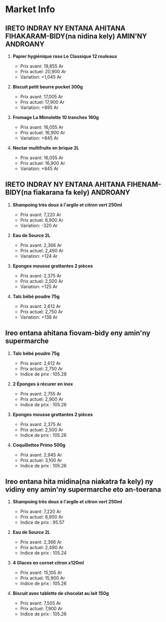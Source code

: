 # Market Info

## IRETO INDRAY NY ENTANA AHITANA FIHAKARAM-BIDY(na nidina kely) AMIN'NY ANDROANY

1. **Papier hygiénique rose Le Classique 12 rouleaux**
   - Prix avant: 19,855 Ar
   - Prix actuel: 20,900 Ar
   - Variation: +1,045 Ar

2. **Biscuit petit beurre pocket 300g**
   - Prix avant: 17,005 Ar
   - Prix actuel: 17,900 Ar
   - Variation: +895 Ar

3. **Fromage La Mimolette 10 tranches 160g**
   - Prix avant: 16,055 Ar
   - Prix actuel: 16,900 Ar
   - Variation: +845 Ar

4. **Nectar multifruits en brique 2L**
   - Prix avant: 16,055 Ar
   - Prix actuel: 16,900 Ar
   - Variation: +845 Ar

## IRETO INDRAY NY ENTANA AHITANA FIHENAM-BIDY(na fiakarana fa kely) ANDROANY

1. **Shampoing très doux à l'argile et citron vert 250ml**
   - Prix avant: 7,220 Ar
   - Prix actuel: 6,900 Ar
   - Variation: -320 Ar

2. **Eau de Source 2L**
   - Prix avant: 2,366 Ar
   - Prix actuel: 2,490 Ar
   - Variation: +124 Ar

3. **Eponges mousse grattantes 2 pièces**
   - Prix avant: 2,375 Ar
   - Prix actuel: 2,500 Ar
   - Variation: +125 Ar

4. **Talc bébé poudre 75g**
   - Prix avant: 2,612 Ar
   - Prix actuel: 2,750 Ar
   - Variation: +138 Ar

## Ireo entana ahitana fiovam-bidy eny amin'ny supermarche

1. **Talc bébé poudre 75g**
   - Prix avant: 2,612 Ar
   - Prix actuel: 2,750 Ar
   - Indice de prix : 105.28

2. **2 Éponges à récurer en inox**
   - Prix avant: 2,755 Ar
   - Prix actuel: 2,900 Ar
   - Indice de prix : 105.26

3. **Eponges mousse grattantes 2 pièces**
   - Prix avant: 2,375 Ar
   - Prix actuel: 2,500 Ar
   - Indice de prix : 105.26

4. **Coquillettes Primo 500g**
   - Prix avant: 2,945 Ar
   - Prix actuel: 3,100 Ar
   - Indice de prix : 105.26

## Ireo entana hita midina(na niakatra fa kely) ny vidiny eny amin'ny supermarche eto an-toerana

1. **Shampoing très doux à l'argile et citron vert 250ml**
   - Prix avant: 7,220 Ar
   - Prix actuel: 6,900 Ar
   - Indice de prix : 95.57

2. **Eau de Source 2L**
   - Prix avant: 2,366 Ar
   - Prix actuel: 2,490 Ar
   - Indice de prix : 105.24

3. **4 Glaces en cornet citron x120ml**
   - Prix avant: 15,105 Ar
   - Prix actuel: 15,900 Ar
   - Indice de prix : 105.26

4. **Biscuit avec tablette de chocolat au lait 150g**
   - Prix avant: 7,505 Ar
   - Prix actuel: 7,900 Ar
   - Indice de prix : 105.26


